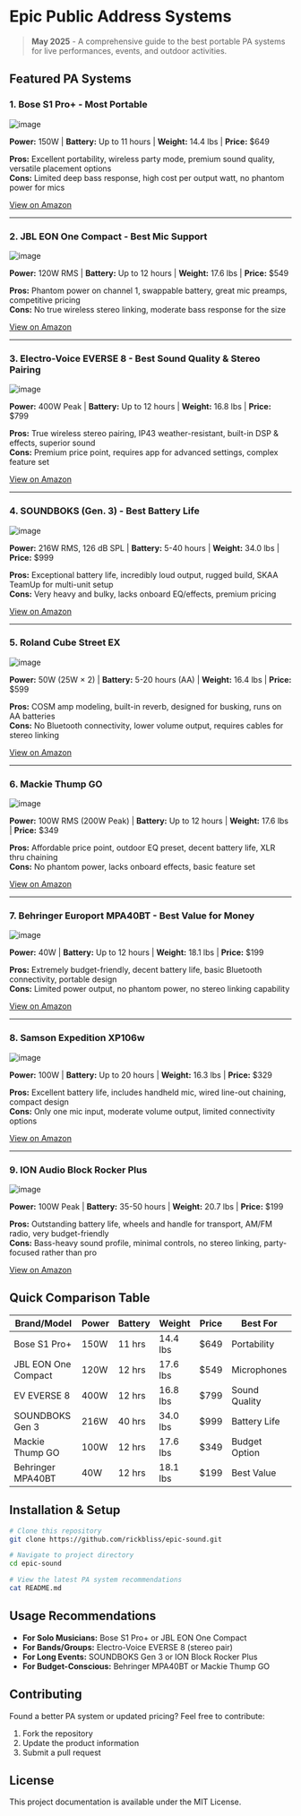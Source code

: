 # Epic Public Address Systems

> **May 2025** - A comprehensive guide to the best portable PA systems for live performances, events, and outdoor activities.

## Featured PA Systems

### 1. Bose S1 Pro+ - Most Portable
![image](https://github.com/user-attachments/assets/8c6b7db5-7748-4fdf-8c30-e6e68bdec232)


**Power:** 150W | **Battery:** Up to 11 hours | **Weight:** 14.4 lbs | **Price:** $649

**Pros:** Excellent portability, wireless party mode, premium sound quality, versatile placement options  
**Cons:** Limited deep bass response, high cost per output watt, no phantom power for mics

[View on Amazon](https://www.amazon.com/Bose-Powered-Portable-Bluetooth-Wireless/dp/B0BZWT5FRR)

---

### 2. JBL EON One Compact - Best Mic Support
![image](https://github.com/user-attachments/assets/d39239ed-9de4-48c6-811a-160803401eee)


**Power:** 120W RMS | **Battery:** Up to 12 hours | **Weight:** 17.6 lbs | **Price:** $549

**Pros:** Phantom power on channel 1, swappable battery, great mic preamps, competitive pricing  
**Cons:** No true wireless stereo linking, moderate bass response for the size

[View on Amazon](https://www.amazon.com/JBL-Professional-EON-ONE-Compact/dp/B07Y2LYV34)

---

### 3. Electro-Voice EVERSE 8 - Best Sound Quality & Stereo Pairing
![image](https://github.com/user-attachments/assets/f827b2ae-d049-4418-af5e-0d6c19a6a6e0)


**Power:** 400W Peak | **Battery:** Up to 12 hours | **Weight:** 16.8 lbs | **Price:** $799

**Pros:** True wireless stereo pairing, IP43 weather-resistant, built-in DSP & effects, superior sound  
**Cons:** Premium price point, requires app for advanced settings, complex feature set

[View on Amazon](https://www.amazon.com/Electro-Voice-EVERSE8US-Battery-Powered-ELE/dp/B09RRTXH23)

---

### 4. SOUNDBOKS (Gen. 3) - Best Battery Life
![image](https://github.com/user-attachments/assets/3ba43895-69e7-43ad-8072-744a2a052daa)


**Power:** 216W RMS, 126 dB SPL | **Battery:** 5-40 hours | **Weight:** 34.0 lbs | **Price:** $999

**Pros:** Exceptional battery life, incredibly loud output, rugged build, SKAA TeamUp for multi-unit setup  
**Cons:** Very heavy and bulky, lacks onboard EQ/effects, premium pricing

[View on Amazon](https://www.amazon.com/SOUNDBOKS-Gen-3-Bluetooth-Performance-Swappable/dp/B09MQRMDGP)

---

### 5. Roland Cube Street EX
![image](https://github.com/user-attachments/assets/5c0a8fce-0a4b-4287-83f1-6a8e89089bff)


**Power:** 50W (25W × 2) | **Battery:** 5-20 hours (AA) | **Weight:** 16.4 lbs | **Price:** $599

**Pros:** COSM amp modeling, built-in reverb, designed for busking, runs on AA batteries  
**Cons:** No Bluetooth connectivity, lower volume output, requires cables for stereo linking

[View on Amazon](https://www.amazon.com/4-Channel-50-Watt-Battery-Powered-Amplifier/dp/B00JMU1RAG)

---

### 6. Mackie Thump GO
![image](https://github.com/user-attachments/assets/d1e617b8-12a3-43fd-9900-367108346666)


**Power:** 100W RMS (200W Peak) | **Battery:** Up to 12 hours | **Weight:** 17.6 lbs | **Price:** $349

**Pros:** Affordable price point, outdoor EQ preset, decent battery life, XLR thru chaining  
**Cons:** No phantom power, lacks onboard effects, basic feature set

[View on Amazon](https://www.amazon.com/Mackie-Portable-Bluetooth-Battery-Powered-Loudspeaker/dp/B09JKVB9R6)

---

### 7. Behringer Europort MPA40BT - Best Value for Money
![image](https://github.com/user-attachments/assets/3905340b-3407-4792-be64-a4bb04a1a9f1)


**Power:** 40W | **Battery:** Up to 12 hours | **Weight:** 18.1 lbs | **Price:** $199

**Pros:** Extremely budget-friendly, decent battery life, basic Bluetooth connectivity, portable design  
**Cons:** Limited power output, no phantom power, no stereo linking capability

[View on Amazon](https://www.amazon.com/Behringer-MPA40BT-BEHRINGER/dp/B00EMDNLUM)

---

### 8. Samson Expedition XP106w
![image](https://github.com/user-attachments/assets/cc738b30-8d66-419a-9331-e03a8cb44a1e)


**Power:** 100W | **Battery:** Up to 20 hours | **Weight:** 16.3 lbs | **Price:** $329

**Pros:** Excellent battery life, includes handheld mic, wired line-out chaining, compact design  
**Cons:** Only one mic input, moderate volume output, limited connectivity options

[View on Amazon](https://www.amazon.com/Samson-Expedition-Rechargeable-Microphone-Bluetooth/dp/B00HXE4AWK)

---

### 9. ION Audio Block Rocker Plus
![image](https://github.com/user-attachments/assets/2bbbc460-3e29-4f48-9a62-3fa4ff334f0f)


**Power:** 100W Peak | **Battery:** 35-50 hours | **Weight:** 20.7 lbs | **Price:** $199

**Pros:** Outstanding battery life, wheels and handle for transport, AM/FM radio, very budget-friendly  
**Cons:** Bass-heavy sound profile, minimal controls, no stereo linking, party-focused rather than pro

[View on Amazon](https://www.amazon.com/ION-Audio-Block-Rocker-Plus/dp/B07C32XSH1)

## Quick Comparison Table

| Brand/Model | Power | Battery | Weight | Price | Best For |
|-------------|-------|---------|--------|-------|----------|
| Bose S1 Pro+ | 150W | 11 hrs | 14.4 lbs | $649 | Portability |
| JBL EON One Compact | 120W | 12 hrs | 17.6 lbs | $549 | Microphones |
| EV EVERSE 8 | 400W | 12 hrs | 16.8 lbs | $799 | Sound Quality |
| SOUNDBOKS Gen 3 | 216W | 40 hrs | 34.0 lbs | $999 | Battery Life |
| Mackie Thump GO | 100W | 12 hrs | 17.6 lbs | $349 | Budget Option |
| Behringer MPA40BT | 40W | 12 hrs | 18.1 lbs | $199 | Best Value |

## Installation & Setup

```bash
# Clone this repository
git clone https://github.com/rickbliss/epic-sound.git

# Navigate to project directory
cd epic-sound

# View the latest PA system recommendations
cat README.md
```

## Usage Recommendations

- **For Solo Musicians:** Bose S1 Pro+ or JBL EON One Compact
- **For Bands/Groups:** Electro-Voice EVERSE 8 (stereo pair)
- **For Long Events:** SOUNDBOKS Gen 3 or ION Block Rocker Plus
- **For Budget-Conscious:** Behringer MPA40BT or Mackie Thump GO

## Contributing

Found a better PA system or updated pricing? Feel free to contribute:

1. Fork the repository
2. Update the product information
3. Submit a pull request

## License

This project documentation is available under the MIT License.
